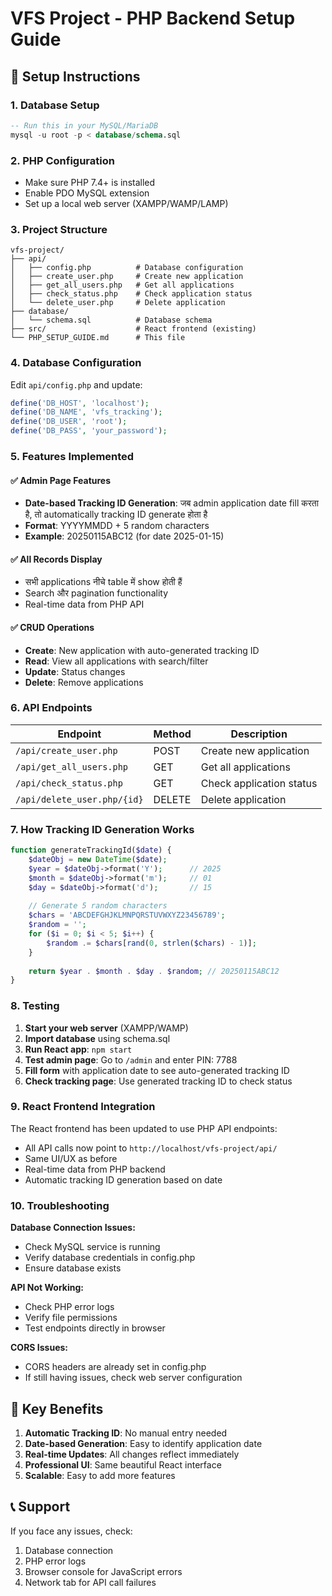 # VFS Project - PHP Backend Setup Guide

## 🚀 Setup Instructions

### 1. Database Setup
```sql
-- Run this in your MySQL/MariaDB
mysql -u root -p < database/schema.sql
```

### 2. PHP Configuration
- Make sure PHP 7.4+ is installed
- Enable PDO MySQL extension
- Set up a local web server (XAMPP/WAMP/LAMP)

### 3. Project Structure
```
vfs-project/
├── api/
│   ├── config.php          # Database configuration
│   ├── create_user.php     # Create new application
│   ├── get_all_users.php   # Get all applications
│   ├── check_status.php    # Check application status
│   └── delete_user.php     # Delete application
├── database/
│   └── schema.sql          # Database schema
├── src/                    # React frontend (existing)
└── PHP_SETUP_GUIDE.md      # This file
```

### 4. Database Configuration
Edit `api/config.php` and update:
```php
define('DB_HOST', 'localhost');
define('DB_NAME', 'vfs_tracking');
define('DB_USER', 'root');
define('DB_PASS', 'your_password');
```

### 5. Features Implemented

#### ✅ Admin Page Features
- **Date-based Tracking ID Generation**: जब admin application date fill करता है, तो automatically tracking ID generate होता है
- **Format**: YYYYMMDD + 5 random characters
- **Example**: 20250115ABC12 (for date 2025-01-15)

#### ✅ All Records Display
- सभी applications नीचे table में show होती हैं
- Search और pagination functionality
- Real-time data from PHP API

#### ✅ CRUD Operations
- **Create**: New application with auto-generated tracking ID
- **Read**: View all applications with search/filter
- **Update**: Status changes
- **Delete**: Remove applications

### 6. API Endpoints

| Endpoint | Method | Description |
|----------|--------|-------------|
| `/api/create_user.php` | POST | Create new application |
| `/api/get_all_users.php` | GET | Get all applications |
| `/api/check_status.php` | GET | Check application status |
| `/api/delete_user.php/{id}` | DELETE | Delete application |

### 7. How Tracking ID Generation Works

```php
function generateTrackingId($date) {
    $dateObj = new DateTime($date);
    $year = $dateObj->format('Y');      // 2025
    $month = $dateObj->format('m');     // 01
    $day = $dateObj->format('d');       // 15
    
    // Generate 5 random characters
    $chars = 'ABCDEFGHJKLMNPQRSTUVWXYZ23456789';
    $random = '';
    for ($i = 0; $i < 5; $i++) {
        $random .= $chars[rand(0, strlen($chars) - 1)];
    }
    
    return $year . $month . $day . $random; // 20250115ABC12
}
```

### 8. Testing

1. **Start your web server** (XAMPP/WAMP)
2. **Import database** using schema.sql
3. **Run React app**: `npm start`
4. **Test admin page**: Go to `/admin` and enter PIN: 7788
5. **Fill form** with application date to see auto-generated tracking ID
6. **Check tracking page**: Use generated tracking ID to check status

### 9. React Frontend Integration

The React frontend has been updated to use PHP API endpoints:
- All API calls now point to `http://localhost/vfs-project/api/`
- Same UI/UX as before
- Real-time data from PHP backend
- Automatic tracking ID generation based on date

### 10. Troubleshooting

**Database Connection Issues:**
- Check MySQL service is running
- Verify database credentials in config.php
- Ensure database exists

**API Not Working:**
- Check PHP error logs
- Verify file permissions
- Test endpoints directly in browser

**CORS Issues:**
- CORS headers are already set in config.php
- If still having issues, check web server configuration

## 🎯 Key Benefits

1. **Automatic Tracking ID**: No manual entry needed
2. **Date-based Generation**: Easy to identify application date
3. **Real-time Updates**: All changes reflect immediately
4. **Professional UI**: Same beautiful React interface
5. **Scalable**: Easy to add more features

## 📞 Support

If you face any issues, check:
1. Database connection
2. PHP error logs
3. Browser console for JavaScript errors
4. Network tab for API call failures


